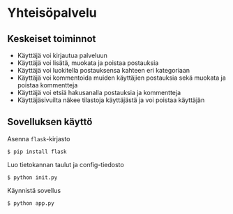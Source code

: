 # Yhteisöpalvelu

## Keskeiset toiminnot
- Käyttäjä voi kirjautua palveluun
- Käyttäjä voi lisätä, muokata ja poistaa postauksia
- Käyttäjä voi luokitella postauksensa kahteen eri kategoriaan
- Käyttäjä voi kommentoida muiden käyttäjien postauksia sekä muokata ja poistaa kommentteja
- Käyttäjä voi etsiä hakusanalla postauksia ja kommentteja
- Käyttäjäsivuilta näkee tilastoja käyttäjästä ja voi poistaa käyttäjän

## Sovelluksen käyttö
Asenna `flask`-kirjasto

```console
$ pip install flask
```

Luo tietokannan taulut ja config-tiedosto

```console
$ python init.py
```

Käynnistä sovellus

```console
$ python app.py
```
